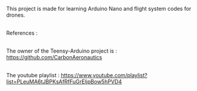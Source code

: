 This project is made for learning Arduino Nano and flight system codes for drones. <br /> <br />

References : <br /> <br />

  The owner of the Teensy-Arduino project is : https://github.com/CarbonAeronautics <br /> <br />
  
  The youtube playlist : https://www.youtube.com/playlist?list=PLeuMA6tJBPKsAfRfFuGrEljpBow5hPVD4
  

